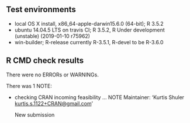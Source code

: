 ## Test environments
* local OS X install, x86_64-apple-darwin15.6.0 (64-bit); R 3.5.2
* ubuntu 14.04.5 LTS on travis CI; R 3.5.2, R Under development (unstable) (2019-01-10 r75962) 
* win-builder; R-release currently R-3.5.1, R-devel to be R-3.6.0 

## R CMD check results
There were no ERRORs or WARNINGs. 

There was 1 NOTE:

* checking CRAN incoming feasibility ... NOTE
  Maintainer: ‘Kurtis Shuler <kurtis.s.1122+CRAN@gmail.com>’

  New submission
